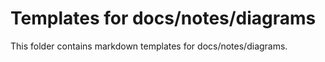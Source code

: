 # Templates for docs/notes/diagrams

This folder contains markdown templates for docs/notes/diagrams.
